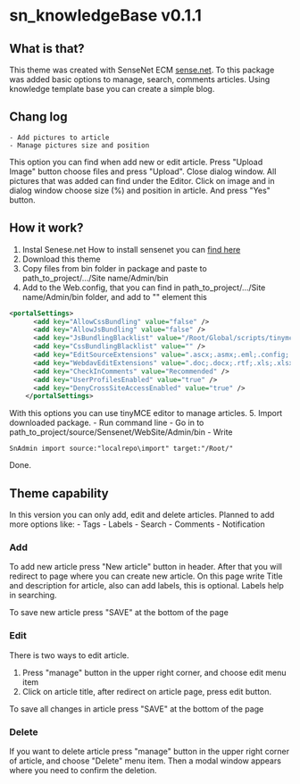 # sn_knowledgeBase v0.1.1

## What is that?

This theme was created with SenseNet ECM [sense.net](https://www.sensenet.com/).
To this package was added basic options to manage, search, comments articles.
Using knowledge template base you can create a simple blog.

## Chang log

	- Add pictures to article
	- Manage pictures size and position
	
This option you can  find when add new or edit article.
Press "Upload Image" button choose files and press "Upload". Close dialog window.
All  pictures that was added can find under the Editor.
Click on image and in dialog window choose size (%) and position in article. And press "Yes" button.


## How it work?

1. Instal Senese.net How to  install sensenet you can [find here](http://wiki.sensenet.com/How_to_install_Sense/Net)
2. Download this theme
3. Copy files from bin folder in package and paste to path_to_project/.../Site name/Admin/bin
4. Add to the Web.config, that you can find in path_to_project/.../Site name/Admin/bin  folder, and add to "<sensenet>" element this 
``` xml
<portalSettings>
      <add key="AllowCssBundling" value="false" />
      <add key="AllowJsBundling" value="false" />
      <add key="JsBundlingBlacklist" value="/Root/Global/scripts/tinymce/;/Root/Global/scripts/jquery/plugins/tree/" />
      <add key="CssBundlingBlacklist" value="" />
      <add key="EditSourceExtensions" value=".ascx;.asmx;.eml;.config;.css;.js;.xml;.xaml;.html;.htm;.aspx;.template;.xslt;.txt;.ashx;.settings;.cshtml;.json;.vbhtml" />
      <add key="WebdavEditExtensions" value=".doc;.docx;.rtf;.xls;.xlsx;.ppt;.pptx;.xlsm;.xltx;.ods;.odt;.odp;.ppd;.ppsx;.rtf;.mpp" />
      <add key="CheckInComments" value="Recommended" />
      <add key="UserProfilesEnabled" value="true" />
      <add key="DenyCrossSiteAccessEnabled" value="true" />
    </portalSettings>
````
With this options you can use tinyMCE editor to manage articles.
5. Import downloaded package.
	- Run  command line
	- Go in to path_to_project/source/Sensenet/WebSite/Admin/bin
	- Write
  ```
  SnAdmin import source:"localrepo\import" target:"/Root/"
  ```
Done.


## Theme capability

In this version you can only add, edit and delete articles.
Planned to add more options like:
	- Tags
	- Labels
	- Search
	- Comments
	- Notification


### Add

To add new article press "New article" button in header.
After that you will redirect to page where you can create new article.
On this page write Title and description for article, also can add labels, this is optional.
Labels help in searching.

To save new article press "SAVE" at the bottom of the page


### Edit

There is two ways to edit article.

1. Press "manage" button in the upper right corner, and choose edit menu item
2. Click on article title, after redirect on article page, press edit button.

To save all changes in article press "SAVE" at the bottom of the page


### Delete

If you want to  delete article press "manage" button in the upper right corner of article, and choose "Delete" menu item.
Then a modal window appears where you need to confirm the deletion.
